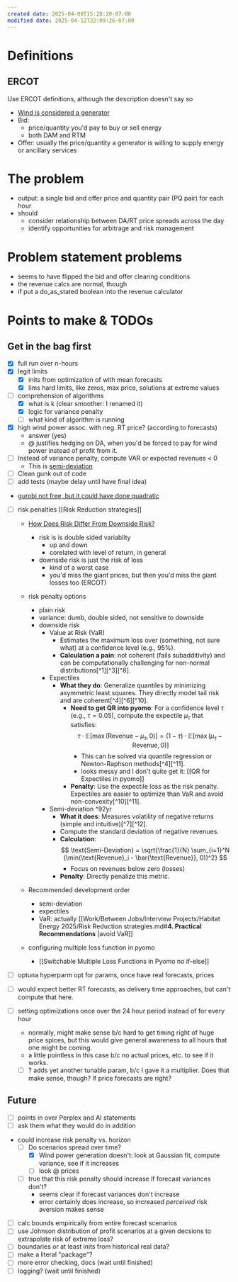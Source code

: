 ```yaml
---
created date: 2025-04-08T15:28:20-07:00
modified date: 2025-04-12T22:09:26-07:00
---
```

# Definitions
## ERCOT
Use ERCOT definitions, although the description doesn't say so
- [Wind is considered a generator](https://www.perplexity.ai/search/in-ercot-explain-the-terms-bid-e26vrdh4ST2ejby9p5MzbA#1)
- Bid: 
	- price/quantity you'd pay to buy or sell energy
	- both DAM and RTM
- Offer: usually the price/quantity a generator is willing to supply energy or ancillary services
# The problem
- output: a single bid and offer price and quantity pair (PQ pair) for each hour
- should 
	- consider relationship between DA/RT price spreads across the day 
	- identify opportunities for arbitrage and risk management

# Problem statement problems
- seems to have flipped the bid and offer clearing conditions
- the revenue calcs are normal, though
- if put a do_as_stated boolean into the revenue calculator
# Points to make & TODOs
## Get in the bag first
- [x] full run over n-hours
- [x] legit limits
	- [x] inits from optimization of with mean forecasts
	- [x] lims hard limits, like zeros, max price, solutions at extreme values
- [ ] comprehension of algorithms
	- [x] what is k (clear smoother: I renamed it)
	- [x] logic for variance penalty
	- [ ] what kind of algorithm is running
- [x] high wind power assoc. with neg. RT price? (according to forecasts)
	- answer (yes)
	- @ justifies hedging on DA, when you'd be forced to pay for wind power instead of profit from it.
- [ ] Instead of variance penalty, compute VAR or expected revenues < 0
	- This is [semi-deviation](<Work/Between Jobs/Interview Projects/Habitat Energy 2025/My Notes - Habitat 2025.md#^92yr >)
- [ ] Clean gunk out of code
- [ ] add tests (maybe delay until have final idea)
- [gurobi not free, but it could have done quadratic](https://www.gurobi.com/solutions/licensing/)
- [ ] risk penalties [[Risk Reduction strategies]]
	- [How Does Risk Differ From Downside Risk?](https://www.investopedia.com/terms/d/downsiderisk.asp)
		- risk is is double sided variablity
			- up and down
			- corelated with level of return, in general
		- downside risk is just the risk of loss
			- kind of a worst case
			- you'd miss the giant prices, but then you'd miss the giant losses too (ERCOT)
	- risk penalty options
		- plain risk
		- variance: dumb, double sided, not sensitive to downside
		- downside risk
			- Value at Risk (VaR)
				- Estimates the maximum loss over (something, not sure what) at a confidence level (e.g., 95%).
				- **Calculation a pain**: not coherent (fails subadditivity) and can be computationally challenging for non-normal distributions[^1][^3][^8].
			- Expectiles
				- **What they do**: Generalize quantiles by minimizing asymmetric least squares. They directly model tail risk and are coherent[^4][^6][^10].
					- **Need to get QR into pyomo**:
						For a confidence level $\tau$ (e.g., $\tau = 0.05$), compute the expectile $\mu_\tau$ that satisfies:
					$$
					\tau \cdot \mathbb{E}[\max(\text{Revenue} - \mu_\tau, 0)] = (1 - \tau) \cdot \mathbb{E}[\max(\mu_\tau - \text{Revenue}, 0)]
					$$
						- This can be solved via quantile regression or Newton-Raphson methods[^4][^11].
						- looks messy and I don't quite get it: [[QR for Expectiles in pyomo]]
					- **Penalty**: Use the expectile loss as the risk penalty. Expectiles are easier to optimize than VaR and avoid non-convexity[^10][^11].
			- Semi-deviation ^92yr
				- **What it does**: Measures volatility of negative returns (simple and intuitive)[^7][^12].
				-  Compute the standard deviation of negative revenues.
				- **Calculation**:
				$$
				\text{Semi-Deviation} = \sqrt{\frac{1}{N} \sum_{i=1}^N (\min(\text{Revenue}_i - \bar{\text{Revenue}}, 0))^2}
				$$
					- Focus on revenues below zero (losses)
				- **Penalty**: Directly penalize this metric.
	
	 - Recommended development order
		 - semi-deviation
		 - expectiles
		 - VaR: actually [[Work/Between Jobs/Interview Projects/Habitat Energy 2025/Risk Reduction strategies.md#**4. Practical Recommendations** |avoid VaR]]
	 - configuring multiple loss function in pyomo
		 - [[Switchable Multiple Loss Functions in Pyomo no if-else]]
	
- [ ] optuna hyperparm opt for params, once have real forecasts, prices
- [ ] would expect better RT forecasts, as delivery time approaches, but can't compute that here.
- [ ] setting optimizations once over the 24 hour period instead of for every hour
	- normally, might make sense b/c hard to get timing right of huge price spices, but this would give general awareness to all hours that one might be coming.
	- a little pointless in this case b/c no actual prices, etc. to see if it works.
	- [ ] ? adds yet another tunable param, b/c I gave it a multiplier.  Does that make sense, though?  If price forecasts are right?
## Future
- [ ] points in over Perplex and AI statements
- [ ] ask them what they would do in addition
- could increase risk penalty vs. horizon
	- [ ] Do scenarios spread over time?
		- [x] Wind power generation doesn't: look at Gaussian fit, compute variance, see if it increases
		- [ ] look @ prices
	- [ ] true that this risk penalty should increase if forecast variances don't?
		- seems clear if forecast variances don't increase
		- error certainly does increase, so increased *perceived* risk aversion makes sense
- [ ] calc bounds empirically from entire forecast scenarios
- [ ] use Johnson distribution of profit scenarios at a given decsions to extrapolate risk of extreme loss?
- [ ] boundaries or at least inits from historical real data?
- [ ] make a literal "package"?
- [ ] more error checking, docs (wait until finished)
- [ ] logging?  (wait until finished)
